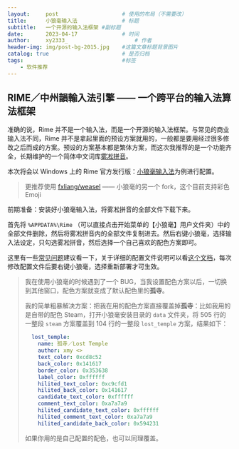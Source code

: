 ```yaml
---
layout:     post   				    # 使用的布局（不需要改）
title:      小狼毫输入法 				# 标题 
subtitle:   一个开源的输入法框架 #副标题
date:       2023-04-17 				# 时间
author:     xy2333_						# 作者
header-img: img/post-bg-2015.jpg 	#这篇文章标题背景图片
catalog: true 						# 是否归档
tags:								#标签
    - 软件推荐
---
```


## RIME／中州韻輸入法引擎 —— 一个跨平台的输入法算法框架

准确的说，Rime 并不是一个输入法，而是一个开源的输入法框架。与常见的商业输入法不同，Rime 并不是拿起里面的预设方案就用的，一般都是要用经过很多修改之后而成的方案。预设的方案基本都是繁体方案，而这次我推荐的是一个功能齐全，长期维护的一个简体中文词库[雾凇拼音](https://github.com/iDvel/rime-ice)。

本次将会以 Windows 上的 Rime 官方发行版：[小狼毫输入法](https://github.com/rime/weasel)为例进行配置。

> 更推荐使用 [fxliang/weasel](https://github.com/fxliang/weasel) —— 小狼毫的另一个 fork，这个目前支持彩色 Emoji

前期准备：安装好小狼毫输入法，将雾凇拼音的全部文件下载下来。

首先将 `%APPDATA%\Rime` （可以直接点击开始菜单的【小狼毫】用户文件夹）中的全部文件删除，然后将雾凇拼音内的全部文件复制进去。然后右键小狼毫，选择输入法设定，只勾选雾凇拼音，然后选择一个自己喜欢的配色方案即可。

这里有一些[常见问题](https://github.com/iDvel/rime-ice/issues/133)建议看一下，关于详细的配置文件说明可以看[这个文档](https://dvel.me/posts/rime-ice/)，每次修改配置文件后要右键小狼毫，选择重新部署才可生效。

> 我在使用小狼毫的时候遇到了一个 BUG，当我设置配色方案以后，一切换到其他窗口，配色方案就变成了默认配色里的**孤寺**。
>
> 我的简单粗暴解决方案：把我在用的配色方案直接覆盖掉**孤寺**：比如我用的是自带的配色 Steam，打开小狼毫安装目录的 `data` 文件夹，将 505 行的一整段 `steam` 方案覆盖到 104 行的一整段 `lost_temple` 方案，结果如下：
>
> ```yaml
>   lost_temple:
>     name: 孤寺／Lost Temple
>     author: xmy <>
>     text_color: 0xcd8c52
>     back_color: 0x141617
>     border_color: 0x353638
>     label_color: 0xffffff
>     hilited_text_color: 0xc9cfd1
>     hilited_back_color: 0x141617
>     candidate_text_color: 0xffffff
>     comment_text_color: 0xa7a7a9
>     hilited_candidate_text_color: 0xffffff
>     hilited_comment_text_color: 0xa7a7a9
>     hilited_candidate_back_color: 0x594231
> ```
>
> 如果你用的是自己配置的配色，也可以同理覆盖。


